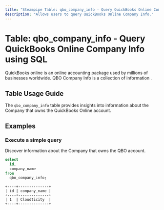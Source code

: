 ```yaml
---
title: "Steampipe Table: qbo_company_info - Query QuickBooks Online Company Info using SQL"
description: "Allows users to query QuickBooks Online Company Info."
---
```


# Table: qbo_company_info - Query QuickBooks Online Company Info using SQL

QuickBooks online is an online accounting package used by millions of businesses worldwide. QBO Company Info is a collection of information .

## Table Usage Guide

The `qbo_company_info` table provides insights into information about the Company that owns the QuickBooks Online account.

## Examples

### Execute a simple query
Discover information about the Company that owns the QBO account.

```sql
select
  id,
  company_name
from
  qbo_company_info;
```

```
+----+--------------+
| id | company_name | 
+----+--------------+
| 1  | Cloudticity  | 
+----+--------------+
```